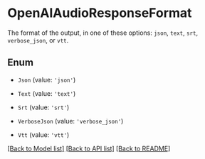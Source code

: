 # OpenAIAudioResponseFormat

The format of the output, in one of these options: `json`, `text`, `srt`, `verbose_json`, or `vtt`. 

## Enum

* `Json` (value: `'json'`)

* `Text` (value: `'text'`)

* `Srt` (value: `'srt'`)

* `VerboseJson` (value: `'verbose_json'`)

* `Vtt` (value: `'vtt'`)

[[Back to Model list]](../README.md#documentation-for-models) [[Back to API list]](../README.md#documentation-for-api-endpoints) [[Back to README]](../README.md)
